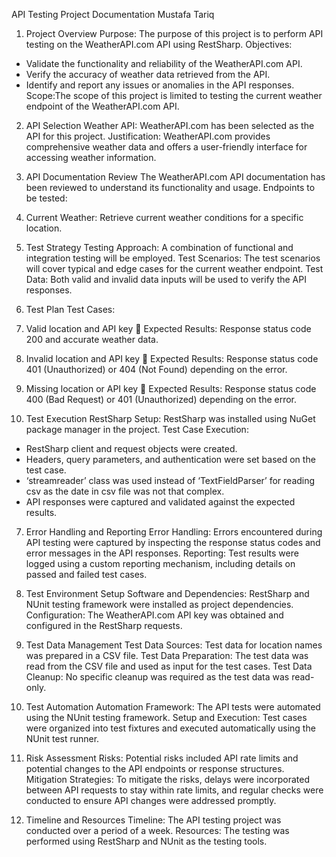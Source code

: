 API Testing Project Documentation
Mustafa Tariq



 1. Project Overview
Purpose:  The purpose of this project is to perform API testing on the WeatherAPI.com API using RestSharp.
Objectives:
-	Validate the functionality and reliability of the WeatherAPI.com API.
-	Verify the accuracy of weather data retrieved from the API.
-	Identify and report any issues or anomalies in the API responses.
Scope:The scope of this project is limited to testing the current weather endpoint of the WeatherAPI.com API.

2. API Selection
Weather API: WeatherAPI.com has been selected as the API for this project.
 Justification: WeatherAPI.com provides comprehensive weather data and offers a user-friendly interface for accessing weather information.

3. API Documentation Review
The WeatherAPI.com API documentation has been reviewed to understand its functionality and usage.
Endpoints to be tested:
1.	Current Weather: Retrieve current weather conditions for a specific location.


4. Test Strategy
Testing Approach: A combination of functional and integration testing will be employed.
Test Scenarios: The test scenarios will cover typical and edge cases for the current weather endpoint.
 Test Data: Both valid and invalid data inputs will be used to verify the API responses.

5. Test Plan
Test Cases:
1.	Valid location and API key
	Expected Results: Response status code 200 and accurate weather data.
2.	Invalid location and API key
	Expected Results: Response status code 401 (Unauthorized) or 404 (Not Found) depending on the error.
3.	Missing location or API key
	Expected Results: Response status code 400 (Bad Request) or 401 (Unauthorized) depending on the error.

6. Test Execution
RestSharp Setup: RestSharp was installed using NuGet package manager in the project.
Test Case Execution:
-	RestSharp client and request objects were created.
-	Headers, query parameters, and authentication were set based on the test case.
-	‘streamreader’ class was used instead of ‘TextFieldParser’ for reading csv as the date in csv file was not that complex.
-	API responses were captured and validated against the expected results.



7. Error Handling and Reporting
Error Handling: Errors encountered during API testing were captured by inspecting the response status codes and error messages in the API responses.
Reporting: Test results were logged using a custom reporting mechanism, including details on passed and failed test cases.

8. Test Environment Setup
Software and Dependencies: RestSharp and NUnit testing framework were installed as project dependencies.
Configuration: The WeatherAPI.com API key was obtained and configured in the RestSharp requests.

9. Test Data Management
Test Data Sources: Test data for location names was prepared in a CSV file.
Test Data Preparation: The test data was read from the CSV file and used as input for the test cases.
Test Data Cleanup: No specific cleanup was required as the test data was read-only.

10. Test Automation
Automation Framework: The API tests were automated using the NUnit testing framework.
Setup and Execution: Test cases were organized into test fixtures and executed automatically using the NUnit test runner.

11. Risk Assessment
Risks: Potential risks included API rate limits and potential changes to the API endpoints or response structures.
Mitigation Strategies: To mitigate the risks, delays were incorporated between API requests to stay within rate limits, and regular checks were conducted to ensure API changes were addressed promptly.

12. Timeline and Resources
Timeline: The API testing project was conducted over a period of a week.
Resources: The testing was performed using RestSharp and NUnit as the testing tools.
